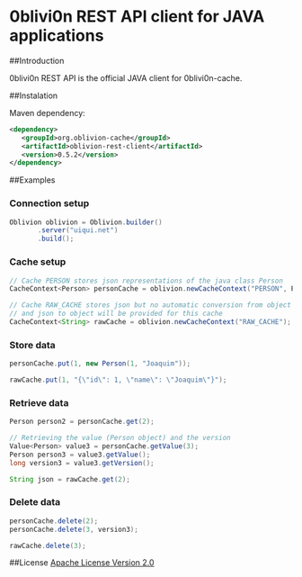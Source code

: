 0blivi0n REST API client for JAVA applications
==============================================

##Introduction

  0blivi0n REST API is the official JAVA client for 0blivi0n-cache.
  
##Instalation

Maven dependency:
 
 ```xml
<dependency>
    <groupId>org.oblivion-cache</groupId>
    <artifactId>oblivion-rest-client</artifactId>
    <version>0.5.2</version>
</dependency>
 ```

##Examples
 
### Connection setup

 ```java
Oblivion oblivion = Oblivion.builder()
		.server("uiqui.net")
		.build();
 ```
 
### Cache setup

 ```java
// Cache PERSON stores json representations of the java class Person
CacheContext<Person> personCache = oblivion.newCacheContext("PERSON", Person.class);

// Cache RAW_CACHE stores json but no automatic conversion from object to json
// and json to object will be provided for this cache
CacheContext<String> rawCache = oblivion.newCacheContext("RAW_CACHE");
 ``` 
 
### Store data

 ```java
personCache.put(1, new Person(1, "Joaquim"));

rawCache.put(1, "{\"id\": 1, \"name\": \"Joaquim\"}");
 ```  
 
### Retrieve data

 ```java
Person person2 = personCache.get(2);

// Retrieving the value (Person object) and the version 
Value<Person> value3 = personCache.getValue(3);
Person person3 = value3.getValue();
long version3 = value3.getVersion();

String json = rawCache.get(2);
 ```  
 
### Delete data

 ```java
personCache.delete(2);
personCache.delete(3, version3);

rawCache.delete(3);
 ```   

##License
[Apache License Version 2.0](http://www.apache.org/licenses/LICENSE-2.0.html)